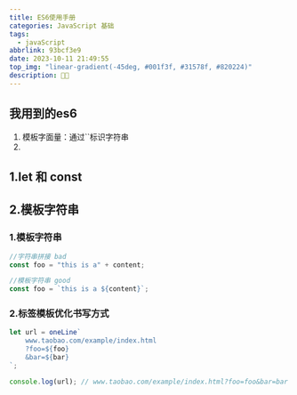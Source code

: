 ```yaml
---
title: ES6使用手册
categories: JavaScript 基础
tags:
  - javaScript
abbrlink: 93bcf3e9
date: 2023-10-11 21:49:55
top_img: "linear-gradient(-45deg, #001f3f, #31578f, #820224)"
description: 😶‍🌫️
---
```


 

## 我用到的es6

1. 模板字面量：通过``标识字符串
2. 





## 1.let 和 const

## 2.模板字符串

### 1.模板字符串

```js
//字符串拼接 bad
const foo = "this is a" + content;

//模板字符串 good
const foo = `this is a ${content}`;
```

### 2.标签模板优化书写方式

```js
let url = oneLine`
	www.taobao.com/example/index.html
	?foo=${foo}
	&bar=${bar}
`;

console.log(url); // www.taobao.com/example/index.html?foo=foo&bar=bar
```
